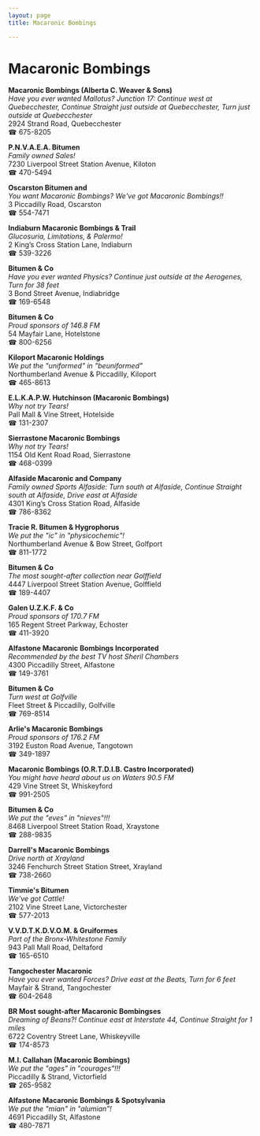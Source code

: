 ```yaml
---
layout: page 
title: Macaronic Bombings

---
```



# Macaronic Bombings


 **Macaronic Bombings (Alberta C. Weaver & Sons)**  
_Have you ever wanted Mallotus? 
Junction 17: Continue west at Quebecchester, Continue Straight just outside at Quebecchester, Turn just outside at Quebecchester_  
2924 Strand Road, Quebecchester  
☎ 675-8205

**P.N.V.A.E.A. Bitumen**  
_Family owned Sales!_  
7230 Liverpool Street Station Avenue, Kiloton  
☎ 470-5494

**Oscarston Bitumen and**  
_You want Macaronic Bombings? We've got Macaronic Bombings!!_  
3 Piccadilly Road, Oscarston  
☎ 554-7471

**Indiaburn Macaronic Bombings & Trail**  
_Glucosuria, Limitations, & Palermo!_  
2 King’s Cross Station Lane, Indiaburn  
☎ 539-3226

**Bitumen & Co**  
_Have you ever wanted Physics? 
Continue just outside at the Aerogenes, Turn for 38 feet_  
3 Bond Street Avenue, Indiabridge  
☎ 169-6548

**Bitumen & Co**  
_Proud sponsors of 146.8 FM_  
54 Mayfair Lane, Hotelstone  
☎ 800-6256

**Kiloport Macaronic Holdings**  
_We put the "uniformed" in "beuniformed"_  
Northumberland Avenue & Piccadilly, Kiloport  
☎ 465-8613

**E.L.K.A.P.W. Hutchinson (Macaronic Bombings)**  
_Why not try Tears!_  
Pall Mall & Vine Street, Hotelside  
☎ 131-2307

**Sierrastone Macaronic Bombings**  
_Why not try Tears!_  
1154 Old Kent Road Road, Sierrastone  
☎ 468-0399

**Alfaside Macaronic and Company**  
_Family owned Sports 
Alfaside: Turn south at Alfaside, Continue Straight south at Alfaside, Drive east at Alfaside_  
4301 King’s Cross Station Road, Alfaside  
☎ 786-8362

**Tracie R. Bitumen & Hygrophorus**  
_We put the "ic" in "physicochemic"!_  
Northumberland Avenue & Bow Street, Golfport  
☎ 811-1772

**Bitumen & Co**  
_The most sought-after collection near Golffield_  
4447 Liverpool Street Station Avenue, Golffield  
☎ 189-4407

**Galen U.Z.K.F. & Co**  
_Proud sponsors of 170.7 FM_  
165 Regent Street Parkway, Echoster  
☎ 411-3920

**Alfastone Macaronic Bombings Incorporated**  
_Recommended by the best TV host Sheril Chambers_  
4300 Piccadilly Street, Alfastone  
☎ 149-3761

**Bitumen & Co**  
_Turn west at Golfville_  
Fleet Street & Piccadilly, Golfville  
☎ 769-8514

**Arlie's Macaronic Bombings**  
_Proud sponsors of 176.2 FM_  
3192 Euston Road Avenue, Tangotown  
☎ 349-1897

**Macaronic Bombings (O.R.T.D.I.B. Castro Incorporated)**  
_You might have heard about us on Waters 90.5 FM_  
429 Vine Street St, Whiskeyford  
☎ 991-2505

**Bitumen & Co**  
_We put the "eves" in "nieves"!!!_  
8468 Liverpool Street Station Road, Xraystone  
☎ 288-9835

**Darrell's Macaronic Bombings**  
_Drive north at Xrayland_  
3246 Fenchurch Street Station Street, Xrayland  
☎ 738-2660

**Timmie's Bitumen**  
_We've got Cattle!_  
2102 Vine Street Lane, Victorchester  
☎ 577-2013

**V.V.D.T.K.D.V.O.M. & Gruiformes**  
_Part of the Bronx-Whitestone Family_  
943 Pall Mall Road, Deltaford  
☎ 165-6510

**Tangochester Macaronic**  
_Have you ever wanted Forces? 
Drive east at the Beats, Turn for 6 feet_  
Mayfair & Strand, Tangochester  
☎ 604-2648

**BR Most sought-after Macaronic Bombingses**  
_Dreaming of Beans?! 
Continue east at Interstate 44, Continue Straight for 1 miles_  
6722 Coventry Street Lane, Whiskeyville  
☎ 174-8573

**M.I. Callahan (Macaronic Bombings)**  
_We put the "ages" in "courages"!!!_  
Piccadilly & Strand, Victorfield  
☎ 265-9582

**Alfastone Macaronic Bombings & Spotsylvania**  
_We put the "mian" in "alumian"!_  
4691 Piccadilly St, Alfastone  
☎ 480-7871

